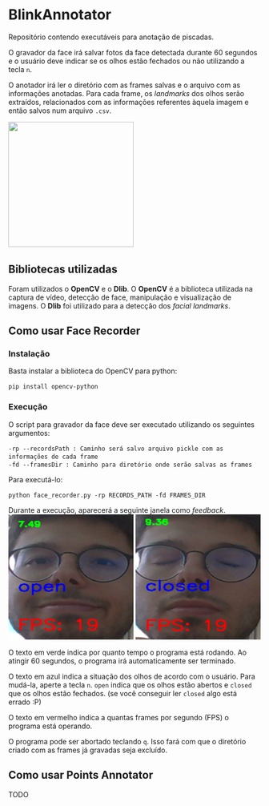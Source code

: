 # BlinkAnnotator

Repositório contendo executáveis para anotação de piscadas. 

O gravador da face irá salvar fotos da face detectada durante 60 segundos e o usuário deve indicar se os olhos estão fechados ou não utilizando a tecla `n`.

O anotador irá ler o diretório com as frames salvas e o arquivo com as informações anotadas. Para cada frame, os *landmarks* dos olhos serão extraídos, relacionados com as informações referentes àquela imagem e então salvos num arquivo `.csv`.

<img src="https://www.pyimagesearch.com/wp-content/uploads/2017/04/facial_landmarks_68markup-768x619.jpg" width="250" height="250">

## Bibliotecas utilizadas
Foram utilizados o **OpenCV** e o **Dlib**.
O **OpenCV** é a biblioteca utilizada na captura de vídeo, detecção de face, manipulação e visualização de imagens.
O **Dlib** foi utilizado para a detecção dos *facial landmarks*.

## Como usar Face Recorder
### Instalação
Basta instalar a biblioteca do OpenCV para python: 
```
pip install opencv-python
```
### Execução
O script para gravador da face deve ser executado utilizando os seguintes argumentos:
```
-rp --recordsPath : Caminho será salvo arquivo pickle com as informações de cada frame
-fd --framesDir : Caminho para diretório onde serão salvas as frames
```

Para executá-lo:
```
python face_recorder.py -rp RECORDS_PATH -fd FRAMES_DIR
```

Durante a execução, aparecerá a seguinte janela como *feedback*.
<br>
<img src="./assets/open.png" width="250" height="250">
<img src="./assets/closed.png" width="250" height="250">

O texto em verde indica por quanto tempo o programa está rodando. Ao atingir 60 segundos, o programa irá automaticamente ser terminado.

O texto em azul indica a situação dos olhos de acordo com o usuário. Para mudá-la, aperte a tecla `n`. `open` indica que os olhos estão abertos e `closed` que os olhos estão fechados. (se você conseguir ler `closed` algo está errado :P)

O texto em vermelho indica a quantas frames por segundo (FPS) o programa está operando. 

O programa pode ser abortado teclando `q`. Isso fará com que o diretório criado com as frames já gravadas seja excluído.

## Como usar Points Annotator
TODO
